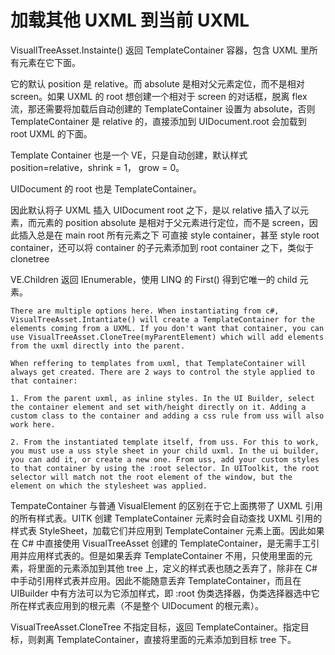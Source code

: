 # 加载其他 UXML 到当前 UXML

VisuallTreeAsset.Instainte() 返回 TemplateContainer 容器，包含 UXML 里所有元素在它下面。

它的默认 position 是 relative。而 absolute 是相对父元素定位，而不是相对 screen。如果 UXML 的 root 想创建一个相对于 screen 的对话框，脱离 flex 流，那还需要将加载后自动创建的 TemplateContainer 设置为 absolute，否则 TemplateContainer 是 relative 的，直接添加到 UIDocument.root 会加载到 root UXML 的下面。

Template Container 也是一个 VE，只是自动创建，默认样式 position=relative，shrink = 1， grow = 0。

UIDocument 的 root 也是 TemplateContainer。

因此默认将子 UXML 插入 UIDocument root 之下，是以 relative 插入了以元素，而元素的 position absolute 是相对于父元素进行定位，而不是 screen，因此插入总是在 main root 所有元素之下
可直接 style container，甚至 style root container，还可以将 container 的子元素添加到 root container 之下，类似于 clonetree

VE.Children 返回 IEnumerable，使用 LINQ 的 First() 得到它唯一的 child 元素。

```text
There are multiple options here. When instantiating from c#, VisualTreeAsset.Intantiate() will create a TemplateContainer for the elements coming from a UXML. If you don't want that container, you can use VisualTreeAsset.CloneTree(myParentElement) which will add elements from the uxml directly into the parent.

When reffering to templates from uxml, that TemplateContainer will always get created. There are 2 ways to control the style applied to that container:

1. From the parent uxml, as inline styles. In the UI Builder, select the container element and set with/height directly on it. Adding a custom class to the container and adding a css rule from uss will also work here.

2. From the instantiated template itself, from uss. For this to work, you must use a uss style sheet in your child uxml. In the ui builder, you can add it, or create a new one. From uss, add your custom styles to that container by using the :root selector. In UIToolkit, the root selector will match not the root element of the window, but the element on which the stylesheet was applied.
```

TempateContainer 与普通 VisualElement 的区别在于它上面携带了 UXML 引用的所有样式表。UITK 创建 TemplateContainer 元素时会自动查找 UXML 引用的样式表 StyleSheet，加载它们并应用到 TemplateContainer 元素上面。因此如果在 C# 中直接使用 VisualTreeAsset 创建的 TemplateContainer，是无需手工引用并应用样式表的。但是如果丢弃 TemplateContainer 不用，只使用里面的元素，将里面的元素添加到其他 tree 上，定义的样式表也随之丢弃了，除非在 C# 中手动引用样式表并应用。因此不能随意丢弃 TemplateContainer，而且在 UIBuilder 中有方法可以为它添加样式，即 :root 伪类选择器，伪类选择器选中它所在样式表应用到的根元素（不是整个 UIDocument 的根元素）。

VisualTreeAsset.CloneTree 不指定目标，返回 TemplateContainer。指定目标，则剥离 TemplateContainer，直接将里面的元素添加到目标 tree 下。
